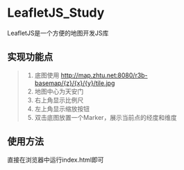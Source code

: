 # LeafletJS_Study
LeafletJS是一个方便的地图开发JS库

## 实现功能点
> 1. 底图使用 http://map.zhtu.net:8080/r3b-basemap/{z}/{x}/{y}/tile.jpg
> 2. 地图中心为天安门
> 3. 右上角显示比例尺
> 4. 左上角显示缩放按钮
> 5. 双击底图放置一个Marker，展示当前点的经度和维度

## 使用方法
直接在浏览器中运行index.html即可
